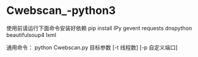 # Cwebscan_-python3

使用前请运行下面命令安装好依赖
pip install IPy gevent requests dnspython beautifulsoup4 lxml

通用命令：
python Cwebscan.py 目标参数 [-t 线程数] [-p 自定义端口]
